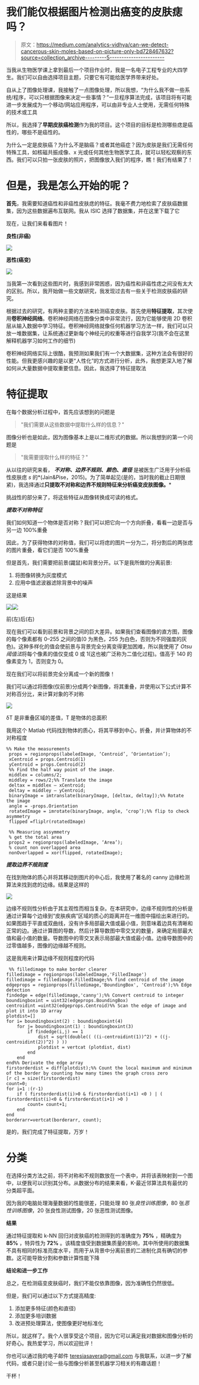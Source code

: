 # 我们能仅根据图片检测出癌变的皮肤痣吗？

> 原文：<https://medium.com/analytics-vidhya/can-we-detect-cancerous-skin-moles-based-on-picture-only-bd728467632?source=collection_archive---------5----------------------->

当我从生物医学课上拿到最后一个项目作业时，我是一名电子工程专业的大四学生。我们可以自由选择项目主题，只要它有可能给医学界带来好处。

自从上了图像处理课，我接触了一点图像处理，所以我想，“为什么我不做一些系统/程序，可以只根据图像来决定一些事情？”一旦程序算法完成，该项目将有可能进一步发展成为一个移动/网站应用程序，可以由非专业人士使用，无需任何特殊的技术或工具

所以，我选择了**早期皮肤癌检测**作为我的项目。这个项目的目标是检测哪些痣是癌性的，哪些不是癌性的。

为什么一定是皮肤癌？为什么不是脑癌？或者其他癌症？因为皮肤是我们无需任何特殊工具，如核磁共振成像、x 光或任何其他生物医学工具，就可以轻松观察的东西。我们可以只拍一张皮肤的照片，把图像放入我们的程序，瞧！我们有结果了！

# 但是，我是怎么开始的呢？

**首先**，我需要知道癌性和非癌性皮肤痣的特征。我毫不费力地检索了皮肤癌数据集，因为这些数据遍布互联网。我从 ISIC 选择了数据集，并在这里下载了它

现在，让我们来看看图片！

**良性(非癌)**

![](img/cfaee8f8f285495f34a49e424653eaba.png)

**恶性(癌变)**

![](img/eb2ee68b1ebbe9949bdc7a7f8c8610ae.png)

当我第一次看到这些图片时，我感到非常困惑，因为癌性和非癌性痣之间没有太大的区别。所以，我开始做一些文献研究，我发现过去有一些关于检测皮肤癌的研究。

根据过去的研究，有两种主要的方法来检测癌变皮肤。首先使用**特征提取**，其次使用**卷积神经网络**。卷积神经网络在图像分类中非常流行，因为它能够使用 2D 卷积层从输入数据中学习特征。卷积神经网络就像任何机器学习方法一样，我们可以只放一堆数据集，让系统通过更新每个神经元的权重等进行自我学习(我不会在这里解释机器学习如何工作的细节)

卷积神经网络实际上很酷，我预测如果我们有一个大数据集，这种方法会有很好的性能。但我更感兴趣的是以更“人性化”的方式进行分析，此外，我想更深入地了解如何从大量数据中提取重要信息。因此，我选择了特征提取法

# **特征提取**

在每个数据分析过程中，首先应该想到的问题是

> "我们需要从这些数据中提取什么样的信息？"

图像分析也是如此，因为图像基本上是以二维形式的数据。所以我想到的第一个问题是

> "我需要提取什么样的特征？"

从以往的研究来看， ***不对称、边界不规则*、*颜色*、*直径*** 是被医生广泛用于分析癌性皮肤痣 *s* 的*(Jain&Pise，2015)。为了简单起见(是的，当时我的截止日期很紧)，我选择通过**只提取不对称和边界不规则特征来分析癌变皮肤图像。***

挑战性的部分来了，将这些特征从图像转换成可读的格式。

***提取不对称特征***

我们如何知道一个物体是否对称？我们可以把它向一个方向折叠，看看一边是否与另一边 100%重叠

因此，为了获得物体的对称值，我们可以将痣的图片一分为二，将分割后的两张痣的图片重叠，看它们是否 100%重叠

但是首先，我们需要把前景(鼹鼠)和背景分开。以下是我所做的分离前景:

1.  将图像转换为灰度模式
2.  应用中值滤波器滤除背景中的噪声

这是结果

![](img/9f128d51869e4d0948f68d3996f25996.png)![](img/2c0ad8804d488d7913dfdfbbff2dd6bd.png)

前(左)后(右)

现在我们可以看到前景和背景之间的巨大差异。如果我们查看图像的直方图，图像的每个像素都有 0–255 之间的值(0 为黑色，255 为白色，否则为不同强度的灰色)。这种多样化的值会使前景与背景完全分离变得更加困难，所以我使用了 *Otsu 阈值法*将每个像素的值仅变成 0 或 1(这也被广泛称为二值化过程)。值高于 140 的像素变为 1，否则变为 0。

现在我们可以将前景完全分离成一个新的图像！

我们可以通过将图像(仅前景)分成两个新图像，将其重叠，并使用以下公式计算不对称百分比，来计算对象的不对称

![](img/8f512dd44b5b548e4d98dee44ab9c409.png)

δT 是非重叠区域的差值，T 是物体的总面积

我用这个 Matlab 代码找到物体的质心，将其平移到中心，折叠，并计算物体的不对称程度

```
%% Make the measurements
 props = regionprops(labeledImage, ‘Centroid’, ‘Orientation’);
 xCentroid = props.Centroid(1)
 yCentroid = props.Centroid(2)
 %% Find the half way point of the image.
 middlex = columns/2;
 middley = rows/2;%% Translate the image
 deltax = middlex — xCentroid;
 deltay = middley — yCentroid;
 binaryImage = imtranslate(binaryImage, [deltax, deltay]);%% Rotate the image
 angle = -props.Orientation
 rotatedImage = imrotate(binaryImage, angle, ‘crop’);%% flip to check asymmetry
 flipped =fliplr(rotatedImage)

 %% Measuring assymmetry
 % get the total area
 props2 = regionprops(labeledImage, ‘Area’);
 % count non overlapped area
 nonOverlapped = xor(flipped, rotatedImage);
```

***提取边界不规则度***

在找到物体的质心并将其移动到图片的中心后，我使用了著名的 canny 边缘检测算法来找到痣的边缘。结果是这样的

![](img/4708cf37a00fdb4f91f5122d00d300b4.png)

边缘不规则性分析由于其主观性而相当复杂。在本研究中，边缘不规则性的分析是通过计算每个边缘到“皮肤疾病”区域的质心的距离并在一维图中描绘出来进行的。如果图趋于平直或双曲线，没有许多局部最大值或最小值，则意味着边具有清晰和正常的边。通过计算图的导数，然后计算导数图中零交叉的数量，来确定局部最大值和最小值的数量。导数图中的零交叉表示局部最大值或最小值。边缘导数图中的过零值越多，图像的边缘越不规则。

这是我用来计算边缘不规则程度的代码

```
 %% filledimage to make border clearer
filledimage = regionprops(labeledImage,'FilledImage')
filledimage = filledimage.FilledImage;%% find centroid of the image
edgeprops = regionprops(filledimage,'BoundingBox', 'Centroid');%% Edge detection
findedge = edge(filledimage,'canny');%% Convert centroid to integer
boundingboxint = uint32(edgeprops.BoundingBox)
centroidint =uint32(edgeprops.Centroid)%% Scan the edge of image and plot it into 1D array
plotdist=[]
for i= boundingboxint(2) : boundingboxint(4)
    for j= boundingboxint(1) : boundingboxint(3)
        if findedge(i,j) == 1
            dist = sqrt(double(( ((i-centroidint(1))^2) + ((j-centroidint(2))^2) ) ))
            plotdist = vertcat (plotdist, dist)
        end
    end
end%% Derivate the edge array 
firstorderdist = diff(plotdist);%% Count the local maximum and minimum of the border by counting how many times the graph cross zero
[r c] = size(firstorderdist)
count=0;
for i=1 :(r-1) 
    if ( firstorderdist(i)>0 & firstorderdist(i+1) <0 ) | ( firstorderdist(i)<0 & firstorderdist(i+1) >0 )
        count= count+1;
    end
end
borderarr=vertcat(borderarr, count);
```

是的，我们完成了特征提取，万岁！

# 分类

在选择分类方法之前，将不对称和不规则数放在一个表中，并将该表映射到一个图中，以便我可以识别其分布。从数据分布的结果来看，K-最近邻算法具有最优的分类超平面。

因为我的电脑处理海量数据的性能很差，只能处理 80 张*良性训练图像*，80 张*恶性训练图像*，20 张良性测试图像，20 张恶性测试图像。

**结果**

通过特征提取和 k-NN 回归对皮肤癌的检测得到的准确度为 **75%** ，精确度为 **85%** ，特异性为 **72%** 。该精度值受到数据集质量的影响，其中所使用的数据集不具有相同的标准亮度水平，而用于从背景中分离前景的二进制化具有确切的参数。这可能导致分割和参数计算性能下降

**结论和进一步工作**

总之，在检测癌变皮肤癌时，我们不能仅依靠图像，因为准确性仍然很低。

但是，我们可以通过以下方式提高精度:

1.  添加更多特征(颜色和直径)
2.  添加更多培训数据
3.  改进预处理算法，使图像更好地标准化

所以，就这样了。我个人很享受这个项目，因为它可以满足我对数据和图像分析的好奇心。我热爱学习，所以欢迎批评！

你也可以通过我的电子邮件 teresiasavera@gmail.com 与我联系，以进一步了解代码，或者只是讨论一些与图像分析甚至机器学习相关的有趣话题！

干杯！
